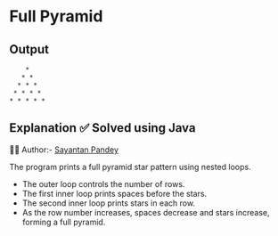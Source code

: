# Full Pyramid

## Output
```
    * 
   * * 
  * * * 
 * * * * 
* * * * * 
```


## Explanation ✅ Solved using Java 
👨‍💻 Author:- [Sayantan Pandey](https://github.com/sayantan-pandey)

The program prints a full pyramid star pattern using nested loops.  
- The outer loop controls the number of rows.  
- The first inner loop prints spaces before the stars.  
- The second inner loop prints stars in each row.  
- As the row number increases, spaces decrease and stars increase, forming a full pyramid.




